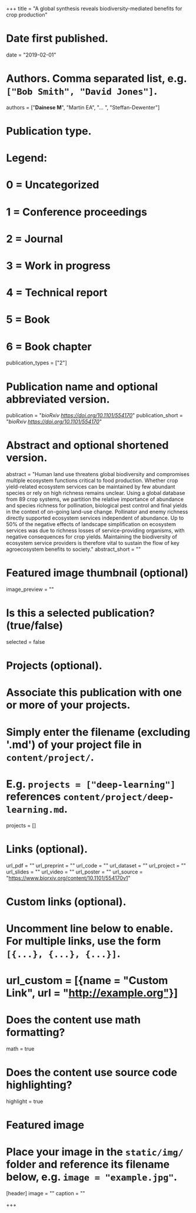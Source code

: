 +++
title = "A global synthesis reveals biodiversity-mediated benefits for crop production"

# Date first published.
date = "2019-02-01"

# Authors. Comma separated list, e.g. `["Bob Smith", "David Jones"]`.
authors = ["**Dainese M**", "Martin EA", "... ", "Steffan-Dewenter"]

# Publication type.
# Legend:
# 0 = Uncategorized
# 1 = Conference proceedings
# 2 = Journal
# 3 = Work in progress
# 4 = Technical report
# 5 = Book
# 6 = Book chapter
publication_types = ["2"]

# Publication name and optional abbreviated version.
publication = "*bioRxiv https://doi.org/10.1101/554170*"
publication_short = "*bioRxiv https://doi.org/10.1101/554170*"

# Abstract and optional shortened version.
abstract = "Human land use threatens global biodiversity and compromises multiple ecosystem functions critical to food production. Whether crop yield-related ecosystem services can be maintained by few abundant species or rely on high richness remains unclear. Using a global database from 89 crop systems, we partition the relative importance of abundance and species richness for pollination, biological pest control and final yields in the context of on-going land-use change. Pollinator and enemy richness directly supported ecosystem services independent of abundance. Up to 50% of the negative effects of landscape simplification on ecosystem services was due to richness losses of service-providing organisms, with negative consequences for crop yields. Maintaining the biodiversity of ecosystem service providers is therefore vital to sustain the flow of key agroecosystem benefits to society."
abstract_short = ""

# Featured image thumbnail (optional)
image_preview = ""

# Is this a selected publication? (true/false)
selected = false

# Projects (optional).
#   Associate this publication with one or more of your projects.
#   Simply enter the filename (excluding '.md') of your project file in `content/project/`.
#   E.g. `projects = ["deep-learning"]` references `content/project/deep-learning.md`.
projects = []

# Links (optional).
url_pdf = ""
url_preprint = ""
url_code = ""
url_dataset = ""
url_project = ""
url_slides = ""
url_video = ""
url_poster = ""
url_source = "https://www.biorxiv.org/content/10.1101/554170v1"

# Custom links (optional).
#   Uncomment line below to enable. For multiple links, use the form `[{...}, {...}, {...}]`.
# url_custom = [{name = "Custom Link", url = "http://example.org"}]

# Does the content use math formatting?
math = true

# Does the content use source code highlighting?
highlight = true

# Featured image
# Place your image in the `static/img/` folder and reference its filename below, e.g. `image = "example.jpg"`.
[header]
image = ""
caption = ""

+++
